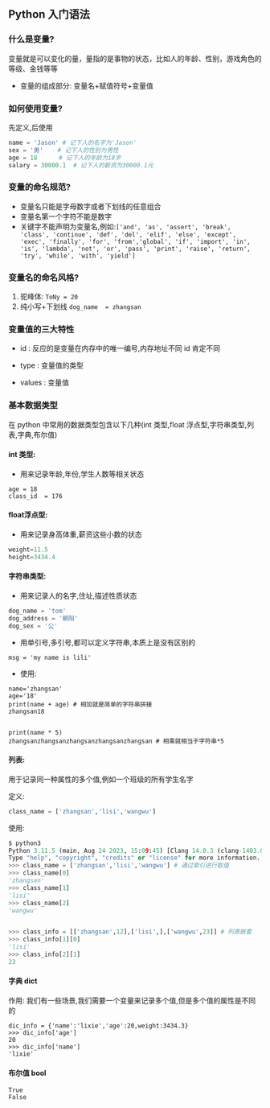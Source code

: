 ## **Python 入门语法**

### **什么是变量?**

变量就是可以变化的量，量指的是事物的状态，比如人的年龄、性别，游戏角色的等级、金钱等等

- 变量的组成部分: 变量名+赋值符号+变量值

### **如何使用变量?**

先定义,后使用

```python
name = 'Jason' # 记下人的名字为'Jason'
sex = '男'    # 记下人的性别为男性
age = 18      # 记下人的年龄为18岁
salary = 30000.1  # 记下人的薪资为30000.1元
```

### **变量的命名规范?**

- 变量名只能是字母数字或者下划线的任意组合
- 变量名第一个字符不能是数字
- 关键字不能声明为变量名,例如:`['and', 'as', 'assert', 'break', 'class', 'continue', 'def', 'del', 'elif', 'else', 'except', 'exec', 'finally', 'for', 'from','global', 'if', 'import', 'in', 'is', 'lambda', 'not', 'or', 'pass', 'print', 'raise', 'return', 'try', 'while', 'with', 'yield']`


### **变量名的命名风格?**

1. 驼峰体: `ToNy = 20`
2. 纯小写+下划线 `dog_name  = zhangsan`


### **变量值的三大特性**


- id : 反应的是变量在内存中的唯一编号,内存地址不同 id 肯定不同

- type : 变量值的类型

- values : 变量值


### **基本数据类型**

在 python 中常用的数据类型包含以下几种(int 类型,float 浮点型,字符串类型,列表,字典,布尔值)

#### int 类型: 
- 用来记录年龄,年份,学生人数等相关状态

```
age = 18
class_id  = 176
```
#### float浮点型:
- 用来记录身高体重,薪资这些小数的状态

```python
weight=11.5
height=3434.4
```

#### 字符串类型:
- 用来记录人的名字,住址,描述性质状态

```python 
dog_name = 'tom'
dog_address = '朝阳'
dog_sex = '公'
```

- 用单引号,多引号,都可以定义字符串,本质上是没有区别的

```
msg = 'my name is lili'
```

- 使用:

```
name='zhangsan'
age='18'
print(name + age) # 相加就是简单的字符串拼接
zhangsan18


print(name * 5)
zhangsanzhangsanzhangsanzhangsanzhangsan # 相乘就相当于字符串*5
```

#### 列表:
用于记录同一种属性的多个值,例如一个班级的所有学生名字

定义:

```python
class_name = ['zhangsan','lisi','wangwu']
```

使用:
```python
$ python3            
Python 3.11.5 (main, Aug 24 2023, 15:09:45) [Clang 14.0.3 (clang-1403.0.22.14.1)] on darwin
Type "help", "copyright", "credits" or "license" for more information.
>>> class_name = ['zhangsan','lisi','wangwu'] # 通过索引进行取值
>>> class_name[0]
'zhangsan'
>>> class_name[1]
'lisi'
>>> class_name[2]
'wangwu'


>>> class_info = [['zhangsan',12],['lisi',],['wangwu',23]] # 列表嵌套
>>> class_info[1][0]
'lisi'
>>> class_info[2][1]
23
```

#### 字典 dict

作用:
我们有一些场景,我们需要一个变量来记录多个值,但是多个值的属性是不同的

```
dic_info = {'name':'lixie','age':20,weight:3434.3}
>>> dic_info['age']
20
>>> dic_info['name']
'lixie'
```

#### 布尔值 bool

```
True
False
```